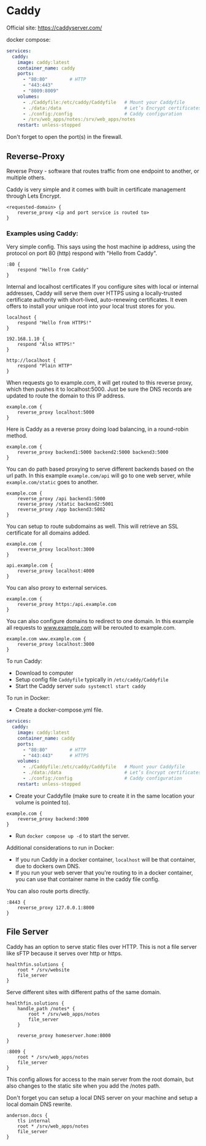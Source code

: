 # Caddy

Official site: https://caddyserver.com/

docker compose:
```yaml
services:
  caddy:
    image: caddy:latest
    container_name: caddy
    ports:
      - "80:80"        # HTTP
      - "443:443"
      - "8009:8009"
    volumes:
      - ./Caddyfile:/etc/caddy/Caddyfile   # Mount your Caddyfile
      - ./data:/data                       # Let’s Encrypt certificates
      - ./config:/config                   # Caddy configuration
      - /srv/web_apps/notes:/srv/web_apps/notes
    restart: unless-stopped
```

Don't forget to open the port(s) in the firewall.

## Reverse-Proxy

Reverse Proxy - software that routes traffic from one endpoint to another, or multiple others.

Caddy is very simple and it comes with built in certificate management through Lets Encrypt. 

```nginx
<requested-domain> {
    reverse_proxy <ip and port service is routed to>
}
```

### Examples using Caddy:

Very simple config. This says using the host machine ip address, using the protocol on port 80 (http)
respond with "Hello from Caddy".

```nginx
:80 {
    respond "Hello from Caddy"
}
```

Internal and localhost certificates
If you configure sites with local or internal addresses, Caddy will serve them over HTTPS 
using a locally-trusted certificate authority with short-lived, auto-renewing certificates. 
It even offers to install your unique root into your local trust stores for you.
```nginx
localhost {
	respond "Hello from HTTPS!"
}

192.168.1.10 {
	respond "Also HTTPS!"
}

http://localhost {
	respond "Plain HTTP"
}
```

When requests go to example.com, it will get routed
to this reverse proxy, which then pushes it to localhost:5000. Just be sure the DNS
records are updated to route the domain to this IP address.
```nginx
example.com {
    reverse_proxy localhost:5000
}
```

Here is Caddy as a reverse proxy doing load balancing, in a round-robin method.
```nginx
example.com {
    reverse_proxy backend1:5000 backend2:5000 backend3:5000
}
```

You can do path based proxying to serve different backends based on the url path. In this 
example ``example.com/api`` will go to one web server, while ``example.com/static`` goes to another.
```nginx
example.com {
    reverse_proxy /api backend1:5000
    reverse_proxy /static backend2:5001
    reverse_proxy /app backend3:5002
}
```

You can setup to route subdomains as well. This will retrieve an SSL certificate for all domains added.
```nginx
example.com {
    reverse_proxy localhost:3000
}

api.example.com {
    reverse_proxy localhost:4000
}
```

You can also proxy to external services.
```nginx
example.com {
    reverse_proxy https:/api.example.com
}
```

You can also configure domains to redirect to one domain. In this example all requests to 
www.example.com will be rerouted to example.com. 
```nginx
example.com www.example.com {
    reverse_proxy localhost:3000
}
```

To run Caddy:

- Download to computer
- Setup config file ``Caddyfile`` typically in ``/etc/caddy/Caddyfile``
- Start the Caddy server ``sudo systemctl start caddy``

To run in Docker:

- Create a docker-compose.yml file.
```yaml
services:
  caddy:
    image: caddy:latest
    container_name: caddy
    ports:
      - "80:80"        # HTTP
      - "443:443"      # HTTPS
    volumes:
      - ./Caddyfile:/etc/caddy/Caddyfile   # Mount your Caddyfile
      - ./data:/data                       # Let’s Encrypt certificates
      - ./config:/config                   # Caddy configuration
    restart: unless-stopped
```

- Create your Caddyfile (make sure to create it in the same location your volume is pointed to).
```nginx
example.com {
    reverse_proxy backend:3000
}
```
- Run ``docker compose up -d`` to start the server.

Additional considerations to run in Docker:

- If you run Caddy in a docker container, ``localhost`` will be that container, due to dockers own DNS.
- If you run your web server that you're routing to in a docker container, you can use that container name
    in the caddy file config.

You can also route ports directly.

```nginx
:8443 {
    reverse_proxy 127.0.0.1:8000
}
```

## File Server

Caddy has an option to serve static files over HTTP. This is not a file server like sFTP
because it serves over http or https.

```nginx
healthfin.solutions {
    root * /srv/website
    file_server
}
```

Serve different sites with different paths of the same domain.

```nginx
healthfin.solutions {
    handle_path /notes* {
        root * /srv/web_apps/notes
        file_server
    }

    reverse_proxy homeserver.home:8000
}

:8009 {
    root * /srv/web_apps/notes
    file_server
}
```

This config allows for access to the main server from the root domain, but 
also changes to the static site when you add the /notes path.

Don't forget you can setup a local DNS server on your machine and setup a 
local domain DNS rewrite.

```nginx
anderson.docs {
    tls internal
    root * /srv/web_apps/notes
    file_server
}
```
